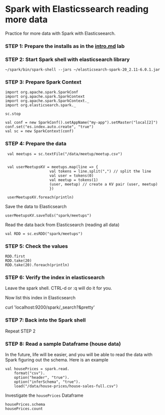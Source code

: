# Spark with Elasticssearch reading more data

Practice for more data with Spark with Elasticseearch.

### STEP 1: Prepare the installs as in the [intro.md](intro.md) lab
    
### STEP 2: Start Spark shell with elasticsearch library

    ~/spark/bin/spark-shell --jars ~/elasticsearch-spark-20_2.11-6.0.1.jar
    
### STEP 3: Prepare Spark Context

    import org.apache.spark.SparkConf
    import org.apache.spark.SparkContext
    import org.apache.spark.SparkContext._
    import org.elasticsearch.spark._             
          
    sc.stop
    
    val conf = new SparkConf().setAppName("my-app").setMaster("local[2]")
    conf.set("es.index.auto.create", "true")    
    val sc = new SparkContext(conf)  
        
### STEP 4: Prepare the data

     val meetups = sc.textFile("/data/meetup/meetup.csv")
    
    
     val userMeetupsKV = meetups.map(line => {
                        val tokens = line.split(",") // split the line
                        val user = tokens(0)
                        val meetup = tokens(1)
                        (user, meetup) // create a KV pair (user, meetup)
                        })
    
     userMeetupsKV.foreach(println)

Save the data to Elasticsearch
    
    userMeetupsKV.saveToEs("spark/meetups")

Read the data back from Elasticsearch (reading all data)

    val RDD = sc.esRDD("spark/meetups")
    
### STEP 5: Check the values

    RDD.first
    RDD.take(20)    
    RDD.take(20).foreach(println)
    
### STEP 6: Verify the index in elasticsearch

Leave the spark shell. CTRL-d or :q will do it for you.

Now list this index in Elasticsearch

curl 'localhost:9200/spark/_search?&pretty'


### STEP 7: Back into the Spark shell 

Repeat STEP 2

### STEP 8: Read a sample Dataframe (house data)

In the future, life will be easier, and you will be able to read the data with Spark
figuring out the schema. Here is an example

    val housePrices = spark.read.
        format("csv").
        option("header", "true").
        option("inferSchema", "true").
        load("/data/house-prices/house-sales-full.csv")
        
Investigate the `housePrices` Dataframe
      
    housePrices.schema
    housePrices.count
    
    


